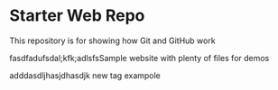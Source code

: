 # Starter Web Repo

This repository is for showing how Git and GitHub work



fasdfadufsdal;kfk;adlsfsSample website with plenty of files for demos

 adddasdljhasjdhasdjk
new
tag exampole 
